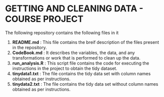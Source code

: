 GETTING AND CLEANING DATA - COURSE PROJECT
====================================

The following repository contains the following files in it

1. **README.md** : This file contains the breif description of the files present in the repository.
2. **CodeBook.md** : It describes the variables, the data, and any transformations or work that is performed to clean up the data.
3. **run_analysis.R** : This script file contains the code for executing the instructions in the project to obtain the tidy dataset.
4. **tinydata1.txt** : The file contains the tidy data set with column names obtained as per instructions.
4. **tinydata2.txt** : The file contains the tidy data set without column names obtained as per instructions.